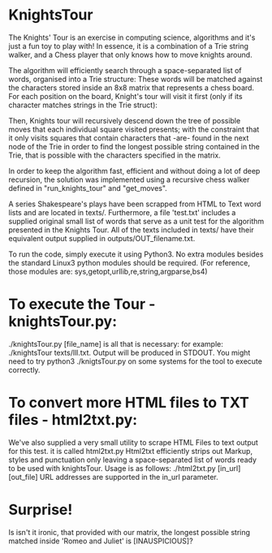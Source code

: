 # KnightsTour
The Knights' Tour is an exercise in computing science, algorithms and it's just a fun toy to play with!
In essence, it is a combination of a Trie string walker, and a Chess player that only knows how to move knights around.

The algorithm will efficiently search through a space-separated list of words, organised into a Trie structure:
These words will be matched against the characters stored inside an 8x8 matrix that represents a chess board. 
For each position on the board, Knight's tour will visit it first (only if its character matches strings in the Trie struct):

Then, Knights tour will recursively descend down the tree of possible moves that each individual square visited presents; with the
constraint that it only visits squares that contain characters that -are- found in the next node of the Trie in order to find the longest possible
string contained in the Trie, that is possible with the characters specified in the matrix.

In order to keep the algorithm fast, efficient and without doing a lot of deep recursion, the solution was implemented using a recursive chess walker defined in
"run_knights_tour" and "get_moves".

A series Shakespeare's plays have been scrapped from HTML to Text word lists and are located in texts/. 
Furthermore, a file 'test.txt' includes a supplied original small list of words that serve as a unit test for the algorithm presented in the Knights Tour.
All of the texts included in texts/ have their equivalent output supplied in outputs/OUT_filename.txt.

To run the code, simply execute it using Python3. No extra modules besides the standard Linux3 python modules should be required.
(For reference, those modules are: sys,getopt,urllib,re,string,argparse,bs4)
# To execute the Tour - knightsTour.py:
./knightsTour.py [file_name] is all that is necessary: for example: ./knightsTour texts/lll.txt. Output will be produced in STDOUT.
You might need to try python3 ./knigtsTour.py on some systems for the tool to execute correctly.

# To convert more HTML files to TXT files - html2txt.py:
We've also supplied a very small utility to scrape HTML Files to text output for this test. it is called html2txt.py
Html2txt efficiently strips out Markup, styles and punctuation only leaving a space-separated list of words ready to be used with
knightsTour. Usage is as follows:
./html2txt.py [in_url] [out_file]
URL addresses are supported in the in_url parameter.

# Surprise!
Is isn't it ironic, that provided with our matrix, the longest possible string matched inside 'Romeo and Juliet' is [INAUSPICIOUS]?
